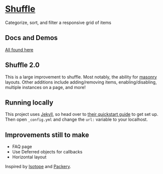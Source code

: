 # [Shuffle](http://vestride.github.io/Shuffle)
Categorize, sort, and filter a responsive grid of items

## Docs and Demos
[All found here](http://vestride.github.io/Shuffle)

## Shuffle 2.0
This is a large improvement to shuffle. Most notably, the ability for [masonry](http://masonry.desandro.com) layouts. Other additions include adding/removing items, enabling/disabling, multiple instances on a page, and more!

## Running locally
This project uses [Jekyll](http://jekyllrb.com/), so head over to [their quickstart guide](http://jekyllrb.com/docs/quickstart/) to get set up. Then open `_config.yml` and change the `url:` variable to your localhost.

## Improvements still to make
* FAQ page
* Use Deferred objects for callbacks
* Horizontal layout

Inspired by [Isotope](http://isotope.metafizzy.co/) and [Packery](http://packery.metafizzy.co/).